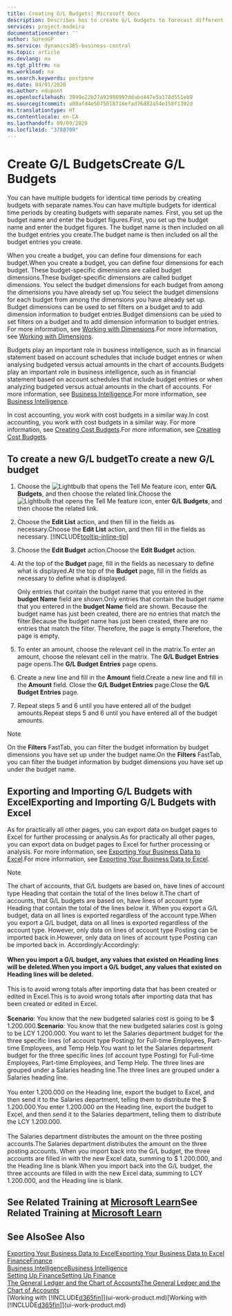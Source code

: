 ```yaml
---
title: Creating G/L Budgets| Microsoft Docs
description: Describes hos to create G/L budgets to forecast different financial activities and assign dimensions for business intelligence purposes.
services: project-madeira
documentationcenter: ''
author: SorenGP
ms.service: dynamics365-business-central
ms.topic: article
ms.devlang: na
ms.tgt_pltfrm: na
ms.workload: na
ms.search.keywords: postpone
ms.date: 04/01/2020
ms.author: edupont
ms.openlocfilehash: 3999e22b27a92988997ddabd447e5a178d551eb9
ms.sourcegitcommit: a80afd4e5075018716efad76d82a54e158f1392d
ms.translationtype: HT
ms.contentlocale: en-CA
ms.lasthandoff: 09/09/2020
ms.locfileid: "3788709"
---
```

# <a name="create-gl-budgets"></a><span data-ttu-id="186ab-103">Create G/L Budgets</span><span class="sxs-lookup"><span data-stu-id="186ab-103">Create G/L Budgets</span></span>
<span data-ttu-id="186ab-104">You can have multiple budgets for identical time periods by creating budgets with separate names.</span><span class="sxs-lookup"><span data-stu-id="186ab-104">You can have multiple budgets for identical time periods by creating budgets with separate names.</span></span> <span data-ttu-id="186ab-105">First, you set up the budget name and enter the budget figures.</span><span class="sxs-lookup"><span data-stu-id="186ab-105">First, you set up the budget name and enter the budget figures.</span></span> <span data-ttu-id="186ab-106">The budget name is then included on all the budget entries you create.</span><span class="sxs-lookup"><span data-stu-id="186ab-106">The budget name is then included on all the budget entries you create.</span></span>  

<span data-ttu-id="186ab-107">When you create a budget, you can define four dimensions for each budget.</span><span class="sxs-lookup"><span data-stu-id="186ab-107">When you create a budget, you can define four dimensions for each budget.</span></span> <span data-ttu-id="186ab-108">These budget-specific dimensions are called budget dimensions.</span><span class="sxs-lookup"><span data-stu-id="186ab-108">These budget-specific dimensions are called budget dimensions.</span></span> <span data-ttu-id="186ab-109">You select the budget dimensions for each budget from among the dimensions you have already set up.</span><span class="sxs-lookup"><span data-stu-id="186ab-109">You select the budget dimensions for each budget from among the dimensions you have already set up.</span></span> <span data-ttu-id="186ab-110">Budget dimensions can be used to set filters on a budget and to add dimension information to budget entries.</span><span class="sxs-lookup"><span data-stu-id="186ab-110">Budget dimensions can be used to set filters on a budget and to add dimension information to budget entries.</span></span> <span data-ttu-id="186ab-111">For more information, see [Working with Dimensions](finance-dimensions.md).</span><span class="sxs-lookup"><span data-stu-id="186ab-111">For more information, see [Working with Dimensions](finance-dimensions.md).</span></span>

<span data-ttu-id="186ab-112">Budgets play an important role in business intelligence, such as in financial statement based on account schedules that include budget entries or when analysing budgeted versus actual amounts in the chart of accounts.</span><span class="sxs-lookup"><span data-stu-id="186ab-112">Budgets play an important role in business intelligence, such as in financial statement based on account schedules that include budget entries or when analyzing budgeted versus actual amounts in the chart of accounts.</span></span> <span data-ttu-id="186ab-113">For more information, see [Business Intelligence](bi.md).</span><span class="sxs-lookup"><span data-stu-id="186ab-113">For more information, see [Business Intelligence](bi.md).</span></span>

<span data-ttu-id="186ab-114">In cost accounting, you work with cost budgets in a similar way.</span><span class="sxs-lookup"><span data-stu-id="186ab-114">In cost accounting, you work with cost budgets in a similar way.</span></span> <span data-ttu-id="186ab-115">For more information, see [Creating Cost Budgets](finance-create-cost-budgets.md).</span><span class="sxs-lookup"><span data-stu-id="186ab-115">For more information, see [Creating Cost Budgets](finance-create-cost-budgets.md).</span></span>    

## <a name="to-create-a-new-gl-budget"></a><span data-ttu-id="186ab-116">To create a new G/L budget</span><span class="sxs-lookup"><span data-stu-id="186ab-116">To create a new G/L budget</span></span>  
1. <span data-ttu-id="186ab-117">Choose the ![Lightbulb that opens the Tell Me feature](media/ui-search/search_small.png "Tell me what you want to do") icon, enter **G/L Budgets**, and then choose the related link.</span><span class="sxs-lookup"><span data-stu-id="186ab-117">Choose the ![Lightbulb that opens the Tell Me feature](media/ui-search/search_small.png "Tell me what you want to do") icon, enter **G/L Budgets**, and then choose the related link.</span></span>  
2. <span data-ttu-id="186ab-118">Choose the **Edit List** action, and then fill in the fields as necessary.</span><span class="sxs-lookup"><span data-stu-id="186ab-118">Choose the **Edit List** action, and then fill in the fields as necessary.</span></span> [!INCLUDE[tooltip-inline-tip](includes/tooltip-inline-tip_md.md)]  
3. <span data-ttu-id="186ab-119">Choose the **Edit Budget** action.</span><span class="sxs-lookup"><span data-stu-id="186ab-119">Choose the **Edit Budget** action.</span></span>
4. <span data-ttu-id="186ab-120">At the top of the **Budget** page, fill in the fields as necessary to define what is displayed.</span><span class="sxs-lookup"><span data-stu-id="186ab-120">At the top of the **Budget** page, fill in the fields as necessary to define what is displayed.</span></span>  

    <span data-ttu-id="186ab-121">Only entries that contain the budget name that you entered in the **budget Name** field are shown.</span><span class="sxs-lookup"><span data-stu-id="186ab-121">Only entries that contain the budget name that you entered in the **budget Name** field are shown.</span></span> <span data-ttu-id="186ab-122">Because the budget name has just been created, there are no entries that match the filter.</span><span class="sxs-lookup"><span data-stu-id="186ab-122">Because the budget name has just been created, there are no entries that match the filter.</span></span> <span data-ttu-id="186ab-123">Therefore, the page is empty.</span><span class="sxs-lookup"><span data-stu-id="186ab-123">Therefore, the page is empty.</span></span>  
5. <span data-ttu-id="186ab-124">To enter an amount, choose the relevant cell in the matrix.</span><span class="sxs-lookup"><span data-stu-id="186ab-124">To enter an amount, choose the relevant cell in the matrix.</span></span> <span data-ttu-id="186ab-125">The **G/L Budget Entries** page opens.</span><span class="sxs-lookup"><span data-stu-id="186ab-125">The **G/L Budget Entries** page opens.</span></span>  
6. <span data-ttu-id="186ab-126">Create a new line and fill in the **Amount** field.</span><span class="sxs-lookup"><span data-stu-id="186ab-126">Create a new line and fill in the **Amount** field.</span></span> <span data-ttu-id="186ab-127">Close the **G/L Budget Entries** page.</span><span class="sxs-lookup"><span data-stu-id="186ab-127">Close the **G/L Budget Entries** page.</span></span>  
7. <span data-ttu-id="186ab-128">Repeat steps 5 and 6 until you have entered all of the budget amounts.</span><span class="sxs-lookup"><span data-stu-id="186ab-128">Repeat steps 5 and 6 until you have entered all of the budget amounts.</span></span>  

> [!NOTE]  
>  <span data-ttu-id="186ab-129">On the **Filters** FastTab, you can filter the budget information by budget dimensions you have set up under the budget name.</span><span class="sxs-lookup"><span data-stu-id="186ab-129">On the **Filters** FastTab, you can filter the budget information by budget dimensions you have set up under the budget name.</span></span>

## <a name="exporting-and-importing-gl-budgets-with-excel"></a><span data-ttu-id="186ab-130">Exporting and Importing G/L Budgets with Excel</span><span class="sxs-lookup"><span data-stu-id="186ab-130">Exporting and Importing G/L Budgets with Excel</span></span>
<span data-ttu-id="186ab-131">As for practically all other pages, you can export data on budget pages to Excel for further processing or analysis.</span><span class="sxs-lookup"><span data-stu-id="186ab-131">As for practically all other pages, you can export data on budget pages to Excel for further processing or analysis.</span></span> <span data-ttu-id="186ab-132">For more information, see [Exporting Your Business Data to Excel](about-export-data.md).</span><span class="sxs-lookup"><span data-stu-id="186ab-132">For more information, see [Exporting Your Business Data to Excel](about-export-data.md).</span></span>

> [!NOTE]
> <span data-ttu-id="186ab-133">The chart of accounts, that G/L budgets are based on, have lines of account type Heading that contain the total of the lines below it.</span><span class="sxs-lookup"><span data-stu-id="186ab-133">The chart of accounts, that G/L budgets are based on, have lines of account type Heading that contain the total of the lines below it.</span></span> <span data-ttu-id="186ab-134">When you export a G/L budget, data on all lines is exported regardless of the account type.</span><span class="sxs-lookup"><span data-stu-id="186ab-134">When you export a G/L budget, data on all lines is exported regardless of the account type.</span></span> <span data-ttu-id="186ab-135">However, only data on lines of account type Posting can be imported back in.</span><span class="sxs-lookup"><span data-stu-id="186ab-135">However, only data on lines of account type Posting can be imported back in.</span></span> <span data-ttu-id="186ab-136">Accordingly:</span><span class="sxs-lookup"><span data-stu-id="186ab-136">Accordingly:</span></span> <br /><br /> <span data-ttu-id="186ab-137">**When you import a G/L budget, any values that existed on Heading lines will be deleted.**</span><span class="sxs-lookup"><span data-stu-id="186ab-137">**When you import a G/L budget, any values that existed on Heading lines will be deleted.**</span></span> <br /><br /> <span data-ttu-id="186ab-138">This is to avoid wrong totals after importing data that has been created or edited in Excel.</span><span class="sxs-lookup"><span data-stu-id="186ab-138">This is to avoid wrong totals after importing data that has been created or edited in Excel.</span></span><br /><br /> <span data-ttu-id="186ab-139">**Scenario**: You know that the new budgeted salaries cost is going to be $ 1.200.000.</span><span class="sxs-lookup"><span data-stu-id="186ab-139">**Scenario**: You know that the new budgeted salaries cost is going to be LCY 1.200.000.</span></span> <span data-ttu-id="186ab-140">You want to let the Salaries department budget for the three specific lines (of account type Posting) for Full-time Employees, Part-time Employees, and Temp Help.</span><span class="sxs-lookup"><span data-stu-id="186ab-140">You want to let the Salaries department budget for the three specific lines (of account type Posting) for Full-time Employees, Part-time Employees, and Temp Help.</span></span> <span data-ttu-id="186ab-141">The three lines are grouped under a Salaries heading line.</span><span class="sxs-lookup"><span data-stu-id="186ab-141">The three lines are grouped under a Salaries heading line.</span></span><br /><br /><span data-ttu-id="186ab-142">You enter 1.200.000 on the Heading line, export the budget to Excel, and then send it to the Salaries department, telling them to distribute the $ 1.200.000.</span><span class="sxs-lookup"><span data-stu-id="186ab-142">You enter 1.200.000 on the Heading line, export the budget to Excel, and then send it to the Salaries department, telling them to distribute the LCY 1.200.000.</span></span><br /><br /> <span data-ttu-id="186ab-143">The Salaries department distributes the amount on the three posting accounts.</span><span class="sxs-lookup"><span data-stu-id="186ab-143">The Salaries department distributes the amount on the three posting accounts.</span></span> <span data-ttu-id="186ab-144">When you import back into the G/L budget, the three accounts are filled in with the new Excel data, summing to $ 1.200.000, and the Heading line is blank.</span><span class="sxs-lookup"><span data-stu-id="186ab-144">When you import back into the G/L budget, the three accounts are filled in with the new Excel data, summing to LCY 1.200.000, and the Heading line is blank.</span></span>

## <a name="see-related-training-at-microsoft-learn"></a><span data-ttu-id="186ab-145">See Related Training at [Microsoft Learn](/learn/modules/budgets-exchange-rates-dynamics-365-business-central/index)</span><span class="sxs-lookup"><span data-stu-id="186ab-145">See Related Training at [Microsoft Learn](/learn/modules/budgets-exchange-rates-dynamics-365-business-central/index)</span></span>

## <a name="see-also"></a><span data-ttu-id="186ab-146">See Also</span><span class="sxs-lookup"><span data-stu-id="186ab-146">See Also</span></span>
[<span data-ttu-id="186ab-147">Exporting Your Business Data to Excel</span><span class="sxs-lookup"><span data-stu-id="186ab-147">Exporting Your Business Data to Excel</span></span>](about-export-data.md)  
[<span data-ttu-id="186ab-148">Finance</span><span class="sxs-lookup"><span data-stu-id="186ab-148">Finance</span></span>](finance.md)  
[<span data-ttu-id="186ab-149">Business Intelligence</span><span class="sxs-lookup"><span data-stu-id="186ab-149">Business Intelligence</span></span>](bi.md)  
[<span data-ttu-id="186ab-150">Setting Up Finance</span><span class="sxs-lookup"><span data-stu-id="186ab-150">Setting Up Finance</span></span>](finance-setup-finance.md)  
[<span data-ttu-id="186ab-151">The General Ledger and the Chart of Accounts</span><span class="sxs-lookup"><span data-stu-id="186ab-151">The General Ledger and the Chart of Accounts</span></span>](finance-general-ledger.md)  
<span data-ttu-id="186ab-152">[Working with [!INCLUDE[d365fin](includes/d365fin_md.md)]](ui-work-product.md)</span><span class="sxs-lookup"><span data-stu-id="186ab-152">[Working with [!INCLUDE[d365fin](includes/d365fin_md.md)]](ui-work-product.md)</span></span>  

